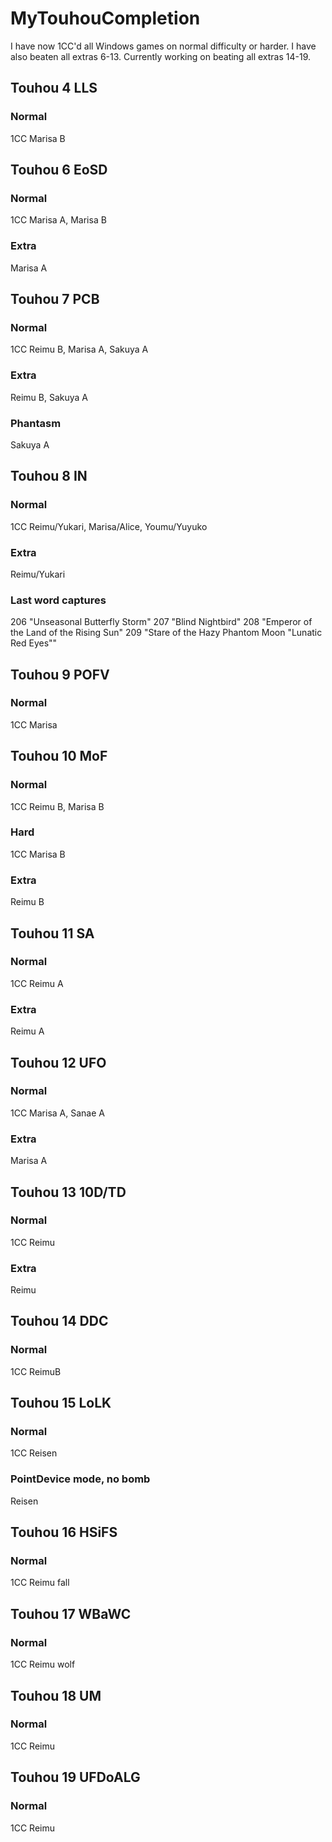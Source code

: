 # MyTouhouCompletion
I have now 1CC'd all Windows games on normal difficulty or harder. I have also beaten all extras 6-13. Currently working on beating all extras 14-19.
## Touhou 4 LLS
### Normal
  1CC Marisa B
## Touhou 6 EoSD
### Normal
  1CC Marisa A, Marisa B
### Extra
  Marisa A

## Touhou 7 PCB
### Normal 
  1CC Reimu B, Marisa A, Sakuya A 
### Extra 
  Reimu B, Sakuya A
### Phantasm 
  Sakuya A

## Touhou 8 IN
### Normal
  1CC Reimu/Yukari, Marisa/Alice, Youmu/Yuyuko
  
### Extra
  Reimu/Yukari
### Last word captures
  206 "Unseasonal Butterfly Storm"
  207 "Blind Nightbird"
  208 "Emperor of the Land of the Rising Sun"
  209 "Stare of the Hazy Phantom Moon "Lunatic Red Eyes""
  

## Touhou 9 POFV
### Normal 
  1CC Marisa

## Touhou 10 MoF
### Normal 
  1CC Reimu B, Marisa B
### Hard
  1CC Marisa B
### Extra
  Reimu B

## Touhou 11 SA
### Normal
  1CC Reimu A
### Extra 
  Reimu A

## Touhou 12 UFO
### Normal 
  1CC Marisa A, Sanae A
### Extra 
  Marisa A

## Touhou 13 10D/TD
### Normal
  1CC Reimu
### Extra 
  Reimu
## Touhou 14 DDC
### Normal
  1CC ReimuB
  
## Touhou 15 LoLK
### Normal
  1CC Reisen
### PointDevice mode, no bomb 
  Reisen

## Touhou 16 HSiFS
### Normal
  1CC Reimu fall

## Touhou 17 WBaWC
### Normal
  1CC Reimu wolf

## Touhou 18 UM
### Normal
  1CC Reimu
  
## Touhou 19 UFDoALG
### Normal 
  1CC Reimu

